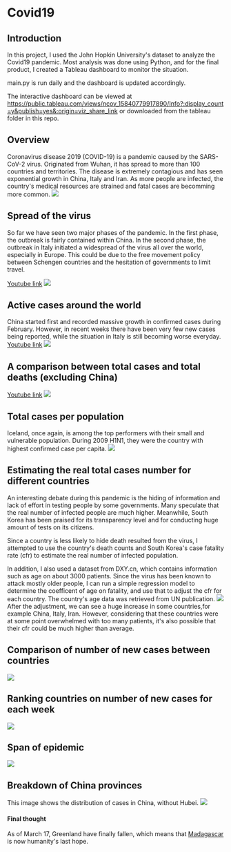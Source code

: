 # Covid19

## Introduction
In this project, I used the John Hopkin University's dataset to analyze the Covid19 pandemic. Most analysis was done using Python, and for the final product, I created a Tableau dashboard to monitor the situation.

main.py is run daily and the dashboard is updated accordingly.

The interactive dashboard can be viewed at
https://public.tableau.com/views/ncov_15840779917890/Info?:display_count=y&publish=yes&:origin=viz_share_link
or downloaded from the tableau folder in this repo.
## Overview
Coronavirus disease 2019 (COVID-19) is a pandemic caused by the SARS-CoV-2 virus. Originated from Wuhan, it has spread to more than 100 countries and territories. The disease is extremely contagious and has seen exponential growth in China, Italy and Iran. As more people are infected, the country's medical resources are strained and fatal cases are becomming more common. 
[ ![](tableau/info.png) ](tableau/info.png)

## Spread of the virus
So far we have seen two major phases of the pandemic. In the first phase, the outbreak is fairly contained within China. In the second phase, the outbreak in Italy initiated a widespread of the virus all over the world, especially in Europe. This could be due to the free movement policy between Schengen countries and the hesitation of governments to limit travel.

[Youtube link](https://youtu.be/ek-AyIIx07E)
[ ![](tableau/spread.gif) ](tableau/spread.gif)

## Active cases around the world
China started first and recorded massive growth in confirmed cases during February. However, in recent weeks there have been very few new cases being reported, while the situation in Italy is still becoming worse everyday.
[Youtube link](https://youtu.be/8bJcSxqRitQ)
[ ![](tableau/active.gif) ](tableau/active.gif)

## A comparison between total cases and total deaths (excluding China)
[Youtube link](https://youtu.be/eJiO-lIXvKM)
[ ![](tableau/casedeath.gif) ](tableau/casedeath.gif)

## Total cases per population
Iceland, once again, is among the top performers with their small and vulnerable population. During 2009 H1N1, they were the country with highest confirmed case per capita.
[ ![](tableau/ratio.png) ](tableau/ratio.png)

## Estimating the real total cases number for different countries
An interesting debate during this pandemic is the hiding of information and lack of effort in testing people by some governments. Many speculate that the real number of infected people are much higher. Meanwhile, South Korea has been praised for its transparency level and for conducting huge amount of tests on its citizens.

Since a country is less likely to hide death resulted from the virus, I attempted to use the country's death counts and South Korea's case fatality rate (cfr) to estimate the real number of infected population. 

In addition, I also used a dataset from DXY.cn, which contains information such as age on about 3000 patients. Since the virus has been known to attack mostly older people, I can run a simple regression model to determine the coefficent of age on fatality, and use that to adjust the cfr for each country. The country's age data was retrieved from UN publication.
[ ![](tableau/adj_cases.png) ](tableau/adj_cases.png)
After the adjustment, we can see a huge increase in some countries,for example China, Italy, Iran. However, considering that these countries were at some point overwhelmed with too many patients, it's also possible that their cfr could be much higher than average.

## Comparison of number of new cases between countries
[ ![](tableau/new_case.png) ](tableau/new_case.png)

## Ranking countries on number of new cases for each week
[ ![](tableau/new_case_weekly.png) ](tableau/new_case_weekly.png)

## Span of epidemic
[ ![](tableau/span.png) ](tableau/span.png)

## Breakdown of China provinces
This image shows the distribution of cases in China, without Hubei.
[ ![](tableau/china.png) ](tableau/china.png)

#### Final thought
As of March 17, Greenland have finally fallen, which means that [Madagascar](https://plagueinc.fandom.com/wiki/Madagascar) is now humanity's last hope.
